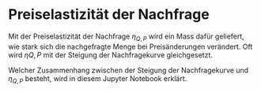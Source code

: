 # Preiselastizität der Nachfrage

Mit der Preiselastizität der Nachfrage $\eta_{Q,P}$ wird ein Mass dafür
geliefert, wie stark sich die nachgefragte Menge bei Preisänderungen
verändert. Oft wird $\eta{Q,P}$ mit der Steigung der Nachfragekurve
gleichgesetzt.

Welcher Zusammenhang zwischen der Steigung der Nachfragekurve und
$\eta_{Q,P}$ besteht, wird in diesem Jupyter Notebook erklärt.